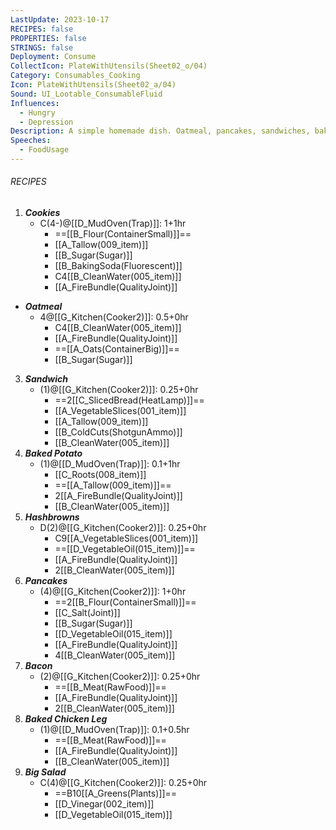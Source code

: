 ```yaml
---
LastUpdate: 2023-10-17
RECIPES: false
PROPERTIES: false
STRINGS: false
Deployment: Consume
CollectIcon: PlateWithUtensils(Sheet02_o/04)
Category: Consumables_Cooking
Icon: PlateWithUtensils(Sheet02_a/04)
Sound: UI_Lootable_ConsumableFluid
Influences:
  - Hungry
  - Depression
Description: A simple homemade dish. Oatmeal, pancakes, sandwiches, baked potatoes, etc.
Speeches:
  - FoodUsage
---
```


###### RECIPES

1. ***Cookies***
	- C(4-)@[[D_MudOven(Trap)]]: 1+1hr
		- ==[[B_Flour(ContainerSmall)]]==
		- [[A_Tallow(009_item)]]
		- [[B_Sugar(Sugar)]]
		- [[B_BakingSoda(Fluorescent)]]
		- C4[[B_CleanWater(005_item)]]
		- [[A_FireBundle(QualityJoint)]]
- ***Oatmeal***
	- 4@[[G_Kitchen(Cooker2)]]: 0.5+0hr
		- C4[[B_CleanWater(005_item)]]
		- [[A_FireBundle(QualityJoint)]]
		- ==[[A_Oats(ContainerBig)]]==
		- [[B_Sugar(Sugar)]]
3. ***Sandwich***
	- (1)@[[G_Kitchen(Cooker2)]]: 0.25+0hr
		- ==2[[C_SlicedBread(HeatLamp)]]==
		- [[A_VegetableSlices(001_item)]]
		- [[A_Tallow(009_item)]]
		- [[B_ColdCuts(ShotgunAmmo)]]
		- [[B_CleanWater(005_item)]]
4. ***Baked Potato***
	- (1)@[[D_MudOven(Trap)]]: 0.1+1hr
		- [[C_Roots(008_item)]]
		- ==[[A_Tallow(009_item)]]==
		- 2[[A_FireBundle(QualityJoint)]]
		- [[B_CleanWater(005_item)]]
5. ***Hashbrowns***
	- D(2)@[[G_Kitchen(Cooker2)]]: 0.25+0hr
		- C9[[A_VegetableSlices(001_item)]]
		- ==[[D_VegetableOil(015_item)]]==
		- [[A_FireBundle(QualityJoint)]]
		- 2[[B_CleanWater(005_item)]]
6. ***Pancakes***
	- (4)@[[G_Kitchen(Cooker2)]]: 1+0hr
		- ==2[[B_Flour(ContainerSmall)]]==
		- [[C_Salt(Joint)]]
		- [[B_Sugar(Sugar)]]
		- [[D_VegetableOil(015_item)]]
		- [[A_FireBundle(QualityJoint)]]
		- 4[[B_CleanWater(005_item)]]
7. ***Bacon***
	- (2)@[[G_Kitchen(Cooker2)]]: 0.25+0hr
		- ==[[B_Meat(RawFood)]]==
		- [[A_FireBundle(QualityJoint)]]
		- 2[[B_CleanWater(005_item)]]
8. ***Baked Chicken Leg***
	- (1)@[[D_MudOven(Trap)]]: 0.1+0.5hr
		- ==[[B_Meat(RawFood)]]==
		- [[A_FireBundle(QualityJoint)]]
		- [[B_CleanWater(005_item)]]
9. ***Big Salad***
	- C(4)@[[G_Kitchen(Cooker2)]]: 0.25+0hr
		- ==B10[[A_Greens(Plants)]]==
		- [[D_Vinegar(002_item)]]
		- [[D_VegetableOil(015_item)]]
